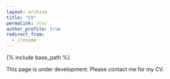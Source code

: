 ```yaml
---
layout: archive
title: "CV"
permalink: /cv/
author_profile: true
redirect_from:
  - /resume
---
```


{% include base_path %}

This page is under development. Please contact me for my CV.
